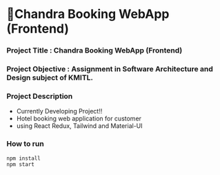 # 🏨Chandra Booking WebApp (Frontend)

### Project Title : Chandra Booking WebApp (Frontend)
### Project Objective : Assignment in Software Architecture and Design subject of KMITL.
### Project Description 
- Currently Developing Project!!
- Hotel booking web application for customer
- using React Redux, Tailwind and Material-UI

### How to run
```
npm install
npm start
```
